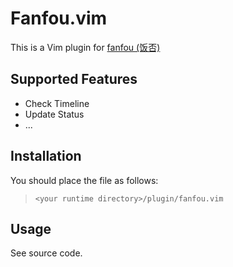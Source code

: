 # Fanfou.vim

This is a Vim plugin for [fanfou (饭否) ](http://fanfou.com/)


## Supported Features

* Check Timeline
* Update Status
* ...

## Installation

You should place the file as follows:

>   `<your runtime directory>/plugin/fanfou.vim`


## Usage

See source code.
